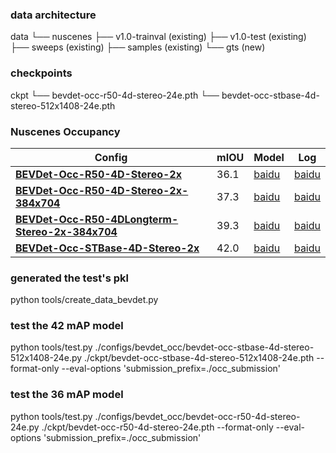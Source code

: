 

### data architecture

data
└── nuscenes
    ├── v1.0-trainval (existing)
    ├── v1.0-test (existing)
    ├── sweeps  (existing)
    ├── samples (existing)
    └── gts (new)
    
### checkpoints
ckpt
└── bevdet-occ-r50-4d-stereo-24e.pth
└── bevdet-occ-stbase-4d-stereo-512x1408-24e.pth

### Nuscenes Occupancy
| Config                                                                    | mIOU       | Model | Log                                                                                            |
| ------------------------------------------------------------------------- | ---------- | ---------------------------------------------------------------------------------------------- | ---------------------------------------------------------------------------------------------- |
| [**BEVDet-Occ-R50-4D-Stereo-2x**](configs/bevdet_occ/bevdet-occ-r50-4d-stereo-24e.py)                                 | 36.1     | [baidu](https://pan.baidu.com/s/1237QyV18zvRJ1pU3YzRItw?pwd=npe1) | [baidu](https://pan.baidu.com/s/1237QyV18zvRJ1pU3YzRItw?pwd=npe1) |
| [**BEVDet-Occ-R50-4D-Stereo-2x-384x704**](configs/bevdet_occ/bevdet-occ-r50-4d-stereo-24e_384704.py)                  | 37.3     | [baidu](https://pan.baidu.com/s/1237QyV18zvRJ1pU3YzRItw?pwd=npe1) | [baidu](https://pan.baidu.com/s/1237QyV18zvRJ1pU3YzRItw?pwd=npe1) |
| [**BEVDet-Occ-R50-4DLongterm-Stereo-2x-384x704**](configs/bevdet_occ/bevdet-occ-r50-4dlongterm-stereo-24e_384704.py)  | 39.3     | [baidu](https://pan.baidu.com/s/1237QyV18zvRJ1pU3YzRItw?pwd=npe1) | [baidu](https://pan.baidu.com/s/1237QyV18zvRJ1pU3YzRItw?pwd=npe1) |
| [**BEVDet-Occ-STBase-4D-Stereo-2x**](configs/bevdet_occ/bevdet-occ-stbase-4d-stereo-512x1408-24e.py)                  | 42.0     | [baidu](https://pan.baidu.com/s/1237QyV18zvRJ1pU3YzRItw?pwd=npe1) | [baidu](https://pan.baidu.com/s/1237QyV18zvRJ1pU3YzRItw?pwd=npe1) |


### generated the test's pkl

python tools/create_data_bevdet.py

### test the 42 mAP model

python tools/test.py ./configs/bevdet_occ/bevdet-occ-stbase-4d-stereo-512x1408-24e.py ./ckpt/bevdet-occ-stbase-4d-stereo-512x1408-24e.pth --format-only --eval-options 'submission_prefix=./occ_submission'


### test the 36 mAP model

python tools/test.py ./configs/bevdet_occ/bevdet-occ-r50-4d-stereo-24e.py ./ckpt/bevdet-occ-r50-4d-stereo-24e.pth --format-only --eval-options 'submission_prefix=./occ_submission'
